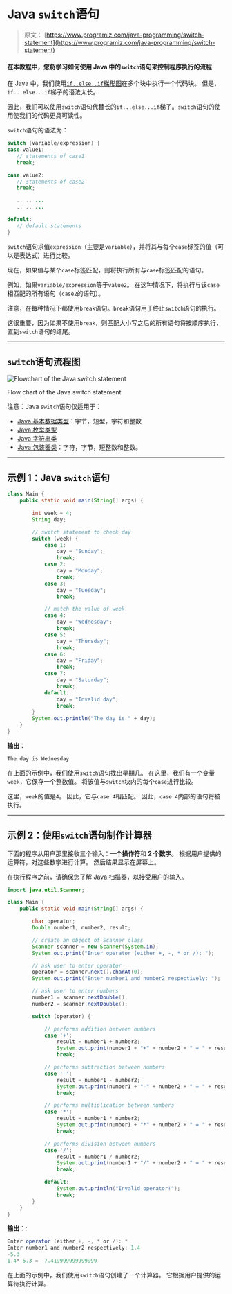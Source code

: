 # Java `switch`语句

> 原文： [https://www.programiz.com/java-programming/switch-statement](https://www.programiz.com/java-programming/switch-statement)

#### 在本教程中，您将学习如何使用 Java 中的`switch`语句来控制程序执行的流程

在 Java 中，我们使用[`if..else..if`梯形图](/java-programming/if-else-statement#if-else-ladder "Java if..else..if ladder")在多个块中执行一个代码块。 但是，`if...else...if`梯子的语法太长。

因此，我们可以使用`switch`语句代替长的`if...else...if`梯子。`switch`语句的使用使我们的代码更具可读性。

`switch`语句的语法为：

```java
switch (variable/expression) {
case value1:
   // statements of case1
   break;

case value2:
   // statements of case2
   break;

   .. .. ...
   .. .. ...

default:
   // default statements
} 
```

`switch`语句求值`expression`（主要是`variable`），并将其与每个`case`标签的值（可以是表达式）进行比较。

现在，如果值与某个`case`标签匹配，则将执行所有与`case`标签匹配的语句。

例如，如果`variable/expression`等于`value2`。 在这种情况下，将执行与该`case`相匹配的所有语句（`case2`的语句）。

注意，在每种情况下都使用`break`语句。`break`语句用于终止`switch`语句的执行。

这很重要，因为如果不使用`break`，则匹配大小写之后的所有语句将按顺序执行，直到`switch`语句的结尾。

* * *

## `switch`语句流程图

![Flowchart of the Java switch statement](img/4d11f702043df31b9fb41cd25cf47730.png "Flow chart of the Java switch statement")

Flow chart of the Java switch statement



注意：Java `switch`语句仅适用于：

*   [Java 基本数据类型](/java-programming/variables-primitive-data-types#data-types "Java Primitive data types")：字节，短型，字符和整数
*   [Java 枚举类型](/java-programming/enums "Java Enumerated types")
*   [Java 字符串类](/java-programming/string "Java String Class")
*   [Java 包装器类](/java-programming/wrapper "Java Wrapper Classes")：字符，字节，短整数和整数。

* * *

## 示例 1：Java `switch`语句

```java
class Main {
    public static void main(String[] args) {

        int week = 4;
        String day;

        // switch statement to check day
        switch (week) {
            case 1:
                day = "Sunday";
                break;
            case 2:
                day = "Monday";
                break;
            case 3:
                day = "Tuesday";
                break;

            // match the value of week
            case 4:
                day = "Wednesday";
                break;
            case 5:
                day = "Thursday";
                break;
            case 6:
                day = "Friday";
                break;
            case 7:
                day = "Saturday";
                break;
            default:
                day = "Invalid day";
                break;
        }
        System.out.println("The day is " + day);
    }
} 
```

**输出**：

```java
The day is Wednesday 
```

在上面的示例中，我们使用`switch`语句找出星期几。 在这里，我们有一个变量`week`，它保存一个整数值。 将该值与`switch`块内的每个`case`进行比较。

这里，`week`的值是`4`。 因此，它与`case 4`相匹配。 因此，`case 4`内部的语句将被执行。

* * *

## 示例 2：使用`switch`语句制作计算器

下面的程序从用户那里接收三个输入：**一个操作符**和 **2 个数字**。 根据用户提供的运算符，对这些数字进行计算。 然后结果显示在屏幕上。

在执行程序之前，请确保您了解 [Java 扫描器](/java-programming/scanner "Java Scanner")，以接受用户的输入。

```java
import java.util.Scanner;

class Main {
    public static void main(String[] args) {

        char operator;
        Double number1, number2, result;

        // create an object of Scanner class
        Scanner scanner = new Scanner(System.in);
        System.out.print("Enter operator (either +, -, * or /): ");

        // ask user to enter operator
        operator = scanner.next().charAt(0);
        System.out.print("Enter number1 and number2 respectively: ");

        // ask user to enter numbers
        number1 = scanner.nextDouble();
        number2 = scanner.nextDouble();

        switch (operator) {

            // performs addition between numbers
            case '+':
                result = number1 + number2;
                System.out.print(number1 + "+" + number2 + " = " + result);
                break;

            // performs subtraction between numbers
            case '-':
                result = number1 - number2;
                System.out.print(number1 + "-" + number2 + " = " + result);
                break;

            // performs multiplication between numbers
            case '*':
                result = number1 * number2;
                System.out.print(number1 + "*" + number2 + " = " + result);
                break;

            // performs division between numbers
            case '/':
                result = number1 / number2;
                System.out.print(number1 + "/" + number2 + " = " + result);
                break;

            default:
                System.out.println("Invalid operator!");
                break;
        }
    }
} 
```

**输出**：:

```java
Enter operator (either +, -, * or /): *
Enter number1 and number2 respectively: 1.4
-5.3
1.4*-5.3 = -7.419999999999999 
```

在上面的示例中，我们使用`switch`语句创建了一个计算器。 它根据用户提供的运算符执行计算。